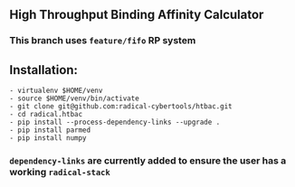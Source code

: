 
## High Throughput Binding Affinity Calculator 

### This branch uses `feature/fifo` RP system 

## Installation: 

```
- virtualenv $HOME/venv
- source $HOME/venv/bin/activate
- git clone git@github.com:radical-cybertools/htbac.git
- cd radical.htbac
- pip install --process-dependency-links --upgrade . 
- pip install parmed
- pip install numpy
```

### `dependency-links` are currently added to ensure the user has a working `radical-stack`


